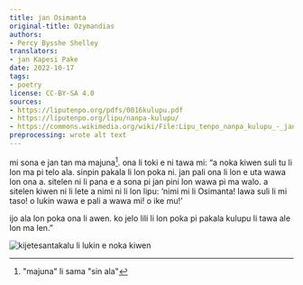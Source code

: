 ```yaml
---
title: jan Osimanta
original-title: Ozymandias
authors:
- Percy Bysshe Shelley
translators:
- jan Kapesi Pake
date: 2022-10-17
tags:
- poetry
license: CC-BY-SA 4.0
sources:
- https://liputenpo.org/pdfs/0016kulupu.pdf
- https://liputenpo.org/lipu/nanpa-kulupu/
- https://commons.wikimedia.org/wiki/File:Lipu_tenpo_nanpa_kulupu_-_jan_Osimanta.png
preprocessing: wrote alt text
---
```


mi sona e jan tan ma majuna[^1]. ona li toki e ni tawa mi: “a noka kiwen suli tu li lon ma pi telo ala. sinpin pakala li lon poka ni. jan pali ona li lon e uta wawa lon ona a. sitelen ni li pana e a sona pi jan pini lon wawa pi ma walo. a sitelen kiwen ni li lete a nimi ni li lon lipu: ‘nimi mi li Osimanta! lawa suli li mi taso! o lukin wawa e pali a wawa mi! o ike mu!’

ijo ala lon poka ona li awen. ko jelo lili li lon poka pi pakala kulupu li tawa ale lon ma len.”

[^1]: "majuna" li sama "sin ala"

![kijetesantakalu li lukin e noka kiwen](https://upload.wikimedia.org/wikipedia/commons/5/5d/Lipu_tenpo_nanpa_kulupu_-_jan_Osimanta.png)